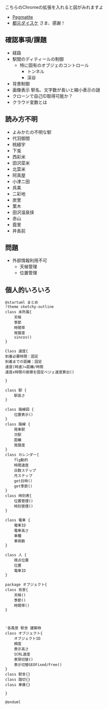こちらのChromeの拡張を入れると図がみれますよ
- [Pegmatite](https://chrome.google.com/webstore/detail/pegmatite/jegkfbnfbfnohncpcfcimepibmhlkldo) 
- [都元ダイスケ](https://dev.classmethod.jp/articles/chrome-extension-plantuml-in-github-markdown-v1-2-0/) さま、感謝！



## 確認事項/課題
- 経路
- 駅間のディティールの制御
  - 特に固有のオブジェのコントロール
    - トンネル
    - 渓谷
- 背景制御
- 画像表示 駅名、文字数が長いと縮小表示の謎
- クローンで自己ID取得可能か？
- クラウド変数とは
## 読み方不明
- よみかたの不明な駅
- 代羽御間
- 桃縫宇
- 下兎
- 西彩米
- 田沢菜米
- 北菜米
- 阿真屋
- 小津ニ田
- 呉美
- 二彩地
- 炭里
- 栗木
- 田沢温泉挟
- 赤山
- 霞里
- 丼長前

## 問題
- 外部情報利用不可
    - 天候管理
    - 位置管理

## 個人的いろいろ

```uml:tazawa.puml
@startuml まとめ
!theme sketchy-outline
class 未所属{
    天候
    季節
    時間帯
    発展度
    sincos()
}

Class 速度{
到着必要時間：固定
到着までの距離：固定
速度(時速)=距離/時間
速度x時間の面積を固定ベジェ速度算出()

}

class 駅 {
    駅高さ
}

class 路線図 {
    位置表示()
}
class 路線 {
    発車駅
    次駅
    距離
    発展度
}
class カレンダー{
    flg動的
    時間速度
    日数ステップ
    月ステップ
    get日時()
    get季節()
}
class 時刻表{
    位置管理()
    時刻管理()
}

class 電車 {
    電車ID
    電車高さ
    車種
    車両数
}

class 人 {
    視点位置
    位置
    電車ID
}

package オブジェクト{
class 背景{
    天候()
    季節()
    時間帯()
}



'各風景 駅舎 建築物
class オブジェクト{
    オブジェクトID
    頻度
    表示高さ
    SCRL速度
    表現切替()
    表示切替GEOFixed/Free()
}
class 駅舎{}
class 踏切{}
class 車庫{}

}

@enduml

```
